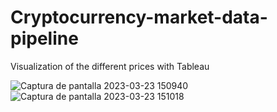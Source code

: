 # Cryptocurrency-market-data-pipeline

Visualization of the different prices with Tableau

![Captura de pantalla 2023-03-23 150940](https://user-images.githubusercontent.com/88815768/227264929-61162243-881d-4c93-842a-c46f7a011c87.png)
![Captura de pantalla 2023-03-23 151018](https://user-images.githubusercontent.com/88815768/227264939-69db98b4-4b79-4c5d-b9cf-1c9208cb1f8d.png)
